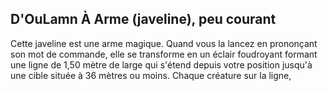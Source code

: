 ## D'OuLamn À Arme (javeline), peu courant


Cette javeline est une arme magique. Quand vous la lancez
en prononçant son mot de commande, elle se transforme
en un éclair foudroyant formant une ligne de 1,50 mètre
de large qui s'étend depuis votre position jusqu'à une cible
située à 36 mètres ou moins. Chaque créature sur la ligne,
